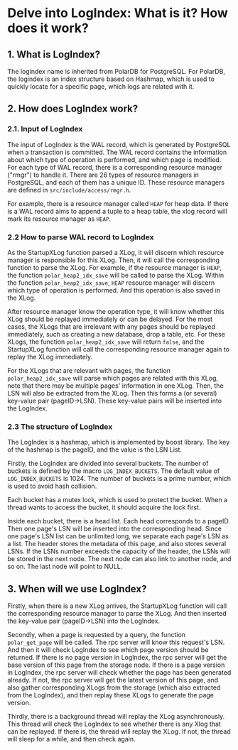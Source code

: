 # Delve into LogIndex: What is it? How does it work?


## 1. What is LogIndex?

The logindex name is inherited from PolarDB for PostgreSQL. 
For PolarDB, the logindex is an index structure based on Hashmap,
which is used to quickly locate for a specific page, which logs are 
related with it.

## 2. How does LogIndex work?
### 2.1. Input of LogIndex
The input of LogIndex is the WAL record, which is generated by PostgreSQL
when a transaction is committed. The WAL record contains the information 
about which type of operation is performed, and which page is modified.
For each type of WAL record, there is a corresponding resource manager ("rmgr") to handle it.
There are 26 types of resource managers in PostgreSQL, and each of them has a unique ID.
These resource managers are defined in `src/include/access/rmgr.h`.

For example, there is a resource manager called `HEAP` for heap data.
If there is a WAL record aims to append a tuple to a heap table, the xlog record will mark
its resource manager as `HEAP`.

### 2.2 How to parse WAL record to LogIndex
As the StartupXLog function parsed a XLog, it will discern which resource manager is responsible for this XLog.
Then, it will call the corresponding function to parse the XLog. For example, if the resource manager is `HEAP`,
the function `polar_heap2_idx_save` will be called to parse the XLog.
Within the function `polar_heap2_idx_save`, `HEAP` resource manager will discern which type of operation is performed.
And this operation is also saved in the XLog.

After resource manager know the operation type, it will know whether this XLog should be replayed immediately or can
be delayed. For the most cases, the XLogs that are irrelevant with any pages should be replayed immediately, such as 
creating a new database, drop a table, etc. For these XLogs, the function `polar_heap2_idx_save` will return `false`,
and the StartupXLog function will call the corresponding resource manager again to replay the XLog immediately.

For the XLogs that are relevant with pages, the function `polar_heap2_idx_save` will parse which pages are related with this 
XLog, note that there may be multiple pages' information in one XLog. Then, the LSN will also be extracted from the XLog.
Then this forms a (or several) key-value pair (pageID->LSN). These key-value pairs will be inserted into the LogIndex.

### 2.3 The structure of LogIndex
The LogIndex is a hashmap, which is implemented by boost library. The key of the hashmap is the pageID, and the value is the LSN List.

Firstly, the LogIndex are divided into several buckets. The number of buckets is defined by the macro `LOG_INDEX_BUCKETS`.
The default value of `LOG_INDEX_BUCKETS` is 1024. The number of buckets is a prime number, which is used to avoid hash collision.

Each bucket has a mutex lock, which is used to protect the bucket. When a thread wants to access the bucket, it should acquire the lock first.

Inside each bucket, there is a head list. Each head corresponds to a pageID. Then one page's LSN will be inserted into the corresponding head. 
Since one page's LSN list can be unlimited long, we separate each page's LSN as a list. The header stores the metadata of this page, and also 
stores several LSNs. If the LSNs number exceeds the capacity of the header, the LSNs will be stored in the next node. The next node can also link
to another node, and so on. The last node will point to NULL.


## 3. When will we use LogIndex?
Firstly, when there is a new XLog arrives, the StartupXLog function will call the corresponding resource manager to parse the XLog. And 
then inserted the key-value pair (pageID->LSN) into the LogIndex.

Secondly, when a page is requested by a query, the function `polar_get_page` will be called. The rpc server will know this request's LSN.
And then it will check LogIndex to see which page version should be returned. If there is no page version in LogIndex, the rpc server will 
get the base version of this page from the storage node. If there is a page version in LogIndex, the rpc server will check whether the page
has been generated already. If not, the rpc server will get the latest version of this page, and also gather corresponding XLogs from the
storage (which also extracted from the LogIndex),  and then replay these XLogs to generate the page version. 

Thirdly, there is a background thread will replay the XLog asynchronously. This thread will check the LogIndex to see whether there is any
Xlog that can be replayed. If there is, the thread will replay the XLog. If not, the thread will sleep for a while, and then check again.



## 